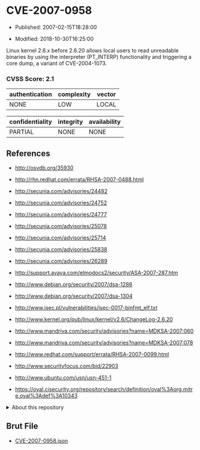 # CVE-2007-0958

- Published: 2007-02-15T18:28:00

- Modified: 2018-10-30T16:25:00

Linux kernel 2.6.x before 2.6.20 allows local users to read unreadable binaries by using the interpreter (PT_INTERP) functionality and triggering a core dump, a variant of CVE-2004-1073.

### CVSS Score: **2.1**

| authentication | complexity | vector |
| --- | --- | --- |
| NONE | LOW | LOCAL |

| confidentiality | integrity | availability |
| --- | --- | --- |
| PARTIAL | NONE | NONE |

## References

* http://osvdb.org/35930

* http://rhn.redhat.com/errata/RHSA-2007-0488.html

* http://secunia.com/advisories/24482

* http://secunia.com/advisories/24752

* http://secunia.com/advisories/24777

* http://secunia.com/advisories/25078

* http://secunia.com/advisories/25714

* http://secunia.com/advisories/25838

* http://secunia.com/advisories/26289

* http://support.avaya.com/elmodocs2/security/ASA-2007-287.htm

* http://www.debian.org/security/2007/dsa-1286

* http://www.debian.org/security/2007/dsa-1304

* http://www.isec.pl/vulnerabilities/isec-0017-binfmt_elf.txt

* http://www.kernel.org/pub/linux/kernel/v2.6/ChangeLog-2.6.20

* http://www.mandriva.com/security/advisories?name=MDKSA-2007:060

* http://www.mandriva.com/security/advisories?name=MDKSA-2007:078

* http://www.redhat.com/support/errata/RHSA-2007-0099.html

* http://www.securityfocus.com/bid/22903

* http://www.ubuntu.com/usn/usn-451-1

* https://oval.cisecurity.org/repository/search/definition/oval%3Aorg.mitre.oval%3Adef%3A10343

<details>
<summary>About this repository</summary> 

  This repository is part of the project [Live Hack CVE](https://github.com/Live-Hack-CVE). Main website can be found [www.live-hack.org](https://www.live-hack.org) 
  
  Made by [Sn0wAlice](https://github.com/Sn0wAlice) for the people that care about security and need to have a feed of the latest CVEs. Hope you enjoy it, don't forget to star the repo and follow me on [Twitter](https://twitter.com/Sn0wAlice) and [Github](https://github.com/Sn0wAlice). And that is my [personnal website](https://www.alice-snow.me/)

  - [Home Page](https://github.com/Live-Hack-CVE)
  - [Framework](https://github.com/Live-Hack-CVE/cve-framework)
  - [CVE database](https://github.com/Live-Hack-CVE/full_database)
  - [Changelog](https://github.com/Live-Hack-CVE/Changelog)
</details>

## Brut File

* [CVE-2007-0958.json](https://raw.githubusercontent.com/Live-Hack-CVE/full_database/main/cves/2007/CVE-2007-0958.json)

